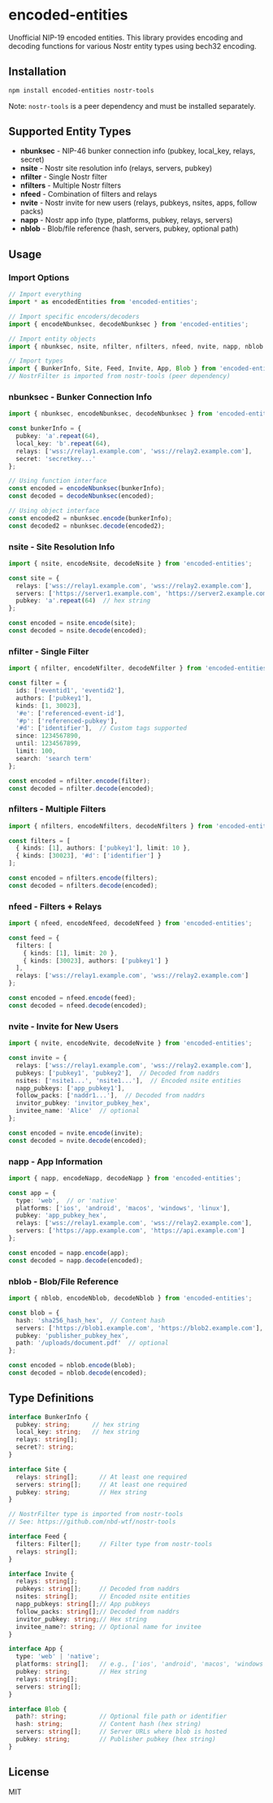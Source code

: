 # encoded-entities

Unofficial NIP-19 encoded entities. This library provides encoding and decoding functions for various Nostr entity types using bech32 encoding.

## Installation

```bash
npm install encoded-entities nostr-tools
```

Note: `nostr-tools` is a peer dependency and must be installed separately.

## Supported Entity Types

- **nbunksec** - NIP-46 bunker connection info (pubkey, local_key, relays, secret)
- **nsite** - Nostr site resolution info (relays, servers, pubkey)
- **nfilter** - Single Nostr filter
- **nfilters** - Multiple Nostr filters
- **nfeed** - Combination of filters and relays
- **nvite** - Nostr invite for new users (relays, pubkeys, nsites, apps, follow packs)
- **napp** - Nostr app info (type, platforms, pubkey, relays, servers)
- **nblob** - Blob/file reference (hash, servers, pubkey, optional path)

## Usage

### Import Options

```typescript
// Import everything
import * as encodedEntities from 'encoded-entities';

// Import specific encoders/decoders
import { encodeNbunksec, decodeNbunksec } from 'encoded-entities';

// Import entity objects
import { nbunksec, nsite, nfilter, nfilters, nfeed, nvite, napp, nblob } from 'encoded-entities';

// Import types
import { BunkerInfo, Site, Feed, Invite, App, Blob } from 'encoded-entities';
// NostrFilter is imported from nostr-tools (peer dependency)
```

### nbunksec - Bunker Connection Info

```typescript
import { nbunksec, encodeNbunksec, decodeNbunksec } from 'encoded-entities';

const bunkerInfo = {
  pubkey: 'a'.repeat(64),
  local_key: 'b'.repeat(64),
  relays: ['wss://relay1.example.com', 'wss://relay2.example.com'],
  secret: 'secretkey...'
};

// Using function interface
const encoded = encodeNbunksec(bunkerInfo);
const decoded = decodeNbunksec(encoded);

// Using object interface
const encoded2 = nbunksec.encode(bunkerInfo);
const decoded2 = nbunksec.decode(encoded2);
```

### nsite - Site Resolution Info

```typescript
import { nsite, encodeNsite, decodeNsite } from 'encoded-entities';

const site = {
  relays: ['wss://relay1.example.com', 'wss://relay2.example.com'],
  servers: ['https://server1.example.com', 'https://server2.example.com'],
  pubkey: 'a'.repeat(64)  // hex string
};

const encoded = nsite.encode(site);
const decoded = nsite.decode(encoded);
```

### nfilter - Single Filter

```typescript
import { nfilter, encodeNfilter, decodeNfilter } from 'encoded-entities';

const filter = {
  ids: ['eventid1', 'eventid2'],
  authors: ['pubkey1'],
  kinds: [1, 30023],
  '#e': ['referenced-event-id'],
  '#p': ['referenced-pubkey'],
  '#d': ['identifier'],  // Custom tags supported
  since: 1234567890,
  until: 1234567899,
  limit: 100,
  search: 'search term'
};

const encoded = nfilter.encode(filter);
const decoded = nfilter.decode(encoded);
```

### nfilters - Multiple Filters

```typescript
import { nfilters, encodeNfilters, decodeNfilters } from 'encoded-entities';

const filters = [
  { kinds: [1], authors: ['pubkey1'], limit: 10 },
  { kinds: [30023], '#d': ['identifier'] }
];

const encoded = nfilters.encode(filters);
const decoded = nfilters.decode(encoded);
```

### nfeed - Filters + Relays

```typescript
import { nfeed, encodeNfeed, decodeNfeed } from 'encoded-entities';

const feed = {
  filters: [
    { kinds: [1], limit: 20 },
    { kinds: [30023], authors: ['pubkey1'] }
  ],
  relays: ['wss://relay1.example.com', 'wss://relay2.example.com']
};

const encoded = nfeed.encode(feed);
const decoded = nfeed.decode(encoded);
```

### nvite - Invite for New Users

```typescript
import { nvite, encodeNvite, decodeNvite } from 'encoded-entities';

const invite = {
  relays: ['wss://relay1.example.com', 'wss://relay2.example.com'],
  pubkeys: ['pubkey1', 'pubkey2'],  // Decoded from naddrs
  nsites: ['nsite1...', 'nsite1...'],  // Encoded nsite entities
  napp_pubkeys: ['app_pubkey1'],
  follow_packs: ['naddr1...'],  // Decoded from naddrs
  invitor_pubkey: 'invitor_pubkey_hex',
  invitee_name: 'Alice'  // optional
};

const encoded = nvite.encode(invite);
const decoded = nvite.decode(encoded);
```

### napp - App Information

```typescript
import { napp, encodeNapp, decodeNapp } from 'encoded-entities';

const app = {
  type: 'web',  // or 'native'
  platforms: ['ios', 'android', 'macos', 'windows', 'linux'],
  pubkey: 'app_pubkey_hex',
  relays: ['wss://relay1.example.com', 'wss://relay2.example.com'],
  servers: ['https://app.example.com', 'https://api.example.com']
};

const encoded = napp.encode(app);
const decoded = napp.decode(encoded);
```

### nblob - Blob/File Reference

```typescript
import { nblob, encodeNblob, decodeNblob } from 'encoded-entities';

const blob = {
  hash: 'sha256_hash_hex',  // Content hash
  servers: ['https://blob1.example.com', 'https://blob2.example.com'],
  pubkey: 'publisher_pubkey_hex',
  path: '/uploads/document.pdf'  // optional
};

const encoded = nblob.encode(blob);
const decoded = nblob.decode(encoded);
```

## Type Definitions

```typescript
interface BunkerInfo {
  pubkey: string;      // hex string
  local_key: string;   // hex string
  relays: string[];
  secret?: string;
}

interface Site {
  relays: string[];      // At least one required
  servers: string[];     // At least one required  
  pubkey: string;        // Hex string
}

// NostrFilter type is imported from nostr-tools
// See: https://github.com/nbd-wtf/nostr-tools

interface Feed {
  filters: Filter[];     // Filter type from nostr-tools
  relays: string[];
}

interface Invite {
  relays: string[];
  pubkeys: string[];     // Decoded from naddrs
  nsites: string[];      // Encoded nsite entities
  napp_pubkeys: string[];// App pubkeys
  follow_packs: string[];// Decoded from naddrs
  invitor_pubkey: string;// Hex string
  invitee_name?: string; // Optional name for invitee
}

interface App {
  type: 'web' | 'native';
  platforms: string[];   // e.g., ['ios', 'android', 'macos', 'windows', 'linux']
  pubkey: string;        // Hex string
  relays: string[];
  servers: string[];
}

interface Blob {
  path?: string;         // Optional file path or identifier
  hash: string;          // Content hash (hex string)
  servers: string[];     // Server URLs where blob is hosted
  pubkey: string;        // Publisher pubkey (hex string)
}
```

## License

MIT
